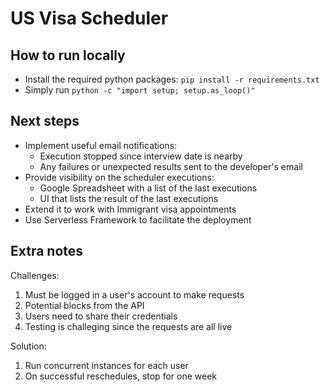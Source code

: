 # US Visa Scheduler

## How to run locally
- Install the required python packages: `pip install -r requirements.txt`
- Simply run `python -c "import setup; setup.as_loop()"`

## Next steps
- Implement useful email notifications:
    - Execution stopped since interview date is nearby
    - Any failures or unexpected results sent to the developer's email
- Provide visibility on the scheduler executions:
    - Google Spreadsheet with a list of the last executions
    - UI that lists the result of the last executions
- Extend it to work with Immigrant visa appointments
- Use Serverless Framework to facilitate the deployment

## Extra notes
Challenges:
1. Must be logged in a user's account to make requests
2. Potential blocks from the API
3. Users need to share their credentials
4. Testing is challeging since the requests are all live

Solution:
1. Run concurrent instances for each user
2. On successful reschedules, stop for one week